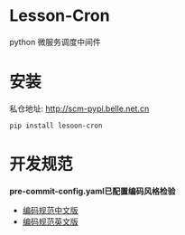 # Lesson-Cron

python 微服务调度中间件

# 安装

私仓地址: http://scm-pypi.belle.net.cn

`pip install lesoon-cron`


# 开发规范

**pre-commit-config.yaml已配置编码风格检验**

+ [编码规范中文版](https://zh-google-styleguide.readthedocs.io/en/latest/google-python-styleguide/python_language_rules/) <br>
+ [编码规范英文版](https://google.github.io/styleguide/pyguide.html) <br>
